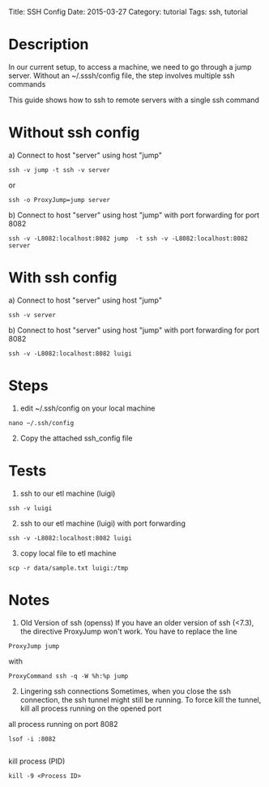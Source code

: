 Title: SSH Config
Date: 2015-03-27
Category: tutorial
Tags: ssh, tutorial

# Description
In our current setup, to access a machine, we need to go through a jump server.
Without an ~/.sssh/config file, the step involves multiple ssh commands
 
This guide shows how to ssh to remote servers with a single ssh command
 
 
# Without ssh config
a) Connect to host "server" using host "jump"
```
ssh -v jump -t ssh -v server
```
or
```
ssh -o ProxyJump=jump server
```
 
b) Connect to host "server" using host "jump" with port forwarding for port 8082
```
ssh -v -L8082:localhost:8082 jump  -t ssh -v -L8082:localhost:8082 server
```
 
# With ssh config
a) Connect to host "server" using host "jump"
```
ssh -v server
```
 
b) Connect to host "server" using host "jump" with port forwarding for port 8082
```
ssh -v -L8082:localhost:8082 luigi
```
 
 
# Steps
1. edit ~/.ssh/config on your local machine
```
nano ~/.ssh/config
```
2. Copy the attached ssh_config file
 
# Tests
1. ssh to our etl machine (luigi)
```
ssh -v luigi
```
2. ssh to our etl machine (luigi) with port forwarding
```
ssh -v -L8082:localhost:8082 luigi
```
3. copy local file to etl machine
```
scp -r data/sample.txt luigi:/tmp
```
 
 
 
# Notes
1. Old Version of ssh (openss)
If you have an older version of ssh (<7.3), the directive ProxyJump won't work.
You have to replace the line
```
ProxyJump jump
```
with
```
ProxyCommand ssh -q -W %h:%p jump
```
 
2. Lingering ssh connections
Sometimes, when you close the ssh connection, the ssh tunnel might still be running. To force kill the tunnel, kill all process running on the opened port
 
all process running on port 8082
```
lsof -i :8082
 
```
 
kill process (PID)
```
kill -9 <Process ID>
```
